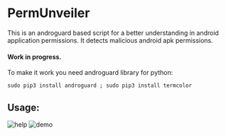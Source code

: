 # **PermUnveiler**
This is an androguard based script for a better understanding in android application permissions. It detects malicious android apk permissions. 
#### **Work in progress.**

To make it work you need androguard library for python:

```
sudo pip3 install androguard ; sudo pip3 install termcolor
```
## **Usage:**

![help](http://github.com/batcain/PermUnveiler/help.png)
![demo](http://github.com/batcain/PermUnveiler/demo.png)
